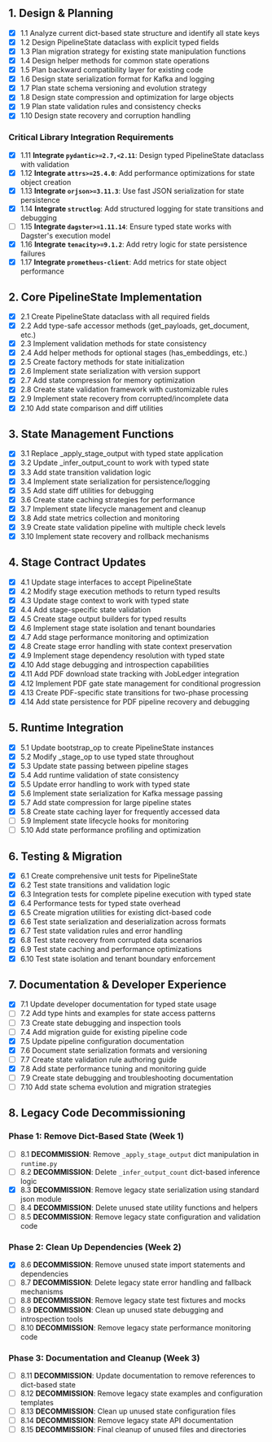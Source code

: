 ## 1. Design & Planning

- [x] 1.1 Analyze current dict-based state structure and identify all state keys
- [x] 1.2 Design PipelineState dataclass with explicit typed fields
- [x] 1.3 Plan migration strategy for existing state manipulation functions
- [x] 1.4 Design helper methods for common state operations
- [x] 1.5 Plan backward compatibility layer for existing code
- [x] 1.6 Design state serialization format for Kafka and logging
- [x] 1.7 Plan state schema versioning and evolution strategy
- [x] 1.8 Design state compression and optimization for large objects
- [x] 1.9 Plan state validation rules and consistency checks
- [x] 1.10 Design state recovery and corruption handling

### Critical Library Integration Requirements

- [x] 1.11 **Integrate `pydantic>=2.7,<2.11`**: Design typed PipelineState dataclass with validation
- [x] 1.12 **Integrate `attrs>=25.4.0`**: Add performance optimizations for state object creation
- [x] 1.13 **Integrate `orjson>=3.11.3`**: Use fast JSON serialization for state persistence
- [x] 1.14 **Integrate `structlog`**: Add structured logging for state transitions and debugging
- [ ] 1.15 **Integrate `dagster>=1.11.14`**: Ensure typed state works with Dagster's execution model
- [x] 1.16 **Integrate `tenacity>=9.1.2`**: Add retry logic for state persistence failures
- [x] 1.17 **Integrate `prometheus-client`**: Add metrics for state object performance

## 2. Core PipelineState Implementation

- [x] 2.1 Create PipelineState dataclass with all required fields
- [x] 2.2 Add type-safe accessor methods (get_payloads, get_document, etc.)
- [x] 2.3 Implement validation methods for state consistency
- [x] 2.4 Add helper methods for optional stages (has_embeddings, etc.)
- [x] 2.5 Create factory methods for state initialization
- [x] 2.6 Implement state serialization with version support
- [x] 2.7 Add state compression for memory optimization
- [x] 2.8 Create state validation framework with customizable rules
- [x] 2.9 Implement state recovery from corrupted/incomplete data
- [x] 2.10 Add state comparison and diff utilities

## 3. State Management Functions

- [x] 3.1 Replace _apply_stage_output with typed state application
- [x] 3.2 Update _infer_output_count to work with typed state
- [x] 3.3 Add state transition validation logic
- [x] 3.4 Implement state serialization for persistence/logging
- [x] 3.5 Add state diff utilities for debugging
- [x] 3.6 Create state caching strategies for performance
- [x] 3.7 Implement state lifecycle management and cleanup
- [x] 3.8 Add state metrics collection and monitoring
- [x] 3.9 Create state validation pipeline with multiple check levels
- [x] 3.10 Implement state recovery and rollback mechanisms

## 4. Stage Contract Updates

- [x] 4.1 Update stage interfaces to accept PipelineState
- [x] 4.2 Modify stage execution methods to return typed results
- [x] 4.3 Update stage context to work with typed state
- [x] 4.4 Add stage-specific state validation
- [x] 4.5 Create stage output builders for typed results
- [x] 4.6 Implement stage state isolation and tenant boundaries
- [x] 4.7 Add stage performance monitoring and optimization
- [x] 4.8 Create stage error handling with state context preservation
- [x] 4.9 Implement stage dependency resolution with typed state
- [x] 4.10 Add stage debugging and introspection capabilities
- [x] 4.11 Add PDF download state tracking with JobLedger integration
- [x] 4.12 Implement PDF gate state management for conditional progression
- [x] 4.13 Create PDF-specific state transitions for two-phase processing
- [x] 4.14 Add state persistence for PDF pipeline recovery and debugging

## 5. Runtime Integration

- [x] 5.1 Update bootstrap_op to create PipelineState instances
- [x] 5.2 Modify _stage_op to use typed state throughout
- [x] 5.3 Update state passing between pipeline stages
- [x] 5.4 Add runtime validation of state consistency
- [x] 5.5 Update error handling to work with typed state
- [x] 5.6 Implement state serialization for Kafka message passing
- [x] 5.7 Add state compression for large pipeline states
- [x] 5.8 Create state caching layer for frequently accessed data
- [ ] 5.9 Implement state lifecycle hooks for monitoring
- [ ] 5.10 Add state performance profiling and optimization

## 6. Testing & Migration

- [x] 6.1 Create comprehensive unit tests for PipelineState
- [x] 6.2 Test state transitions and validation logic
- [x] 6.3 Integration tests for complete pipeline execution with typed state
- [x] 6.4 Performance tests for typed state overhead
- [x] 6.5 Create migration utilities for existing dict-based code
- [x] 6.6 Test state serialization and deserialization across formats
- [x] 6.7 Test state validation rules and error handling
- [x] 6.8 Test state recovery from corrupted data scenarios
- [x] 6.9 Test state caching and performance optimizations
- [x] 6.10 Test state isolation and tenant boundary enforcement

## 7. Documentation & Developer Experience

- [x] 7.1 Update developer documentation for typed state usage
- [ ] 7.2 Add type hints and examples for state access patterns
- [ ] 7.3 Create state debugging and inspection tools
- [ ] 7.4 Add migration guide for existing pipeline code
- [x] 7.5 Update pipeline configuration documentation
- [x] 7.6 Document state serialization formats and versioning
- [ ] 7.7 Create state validation rule authoring guide
- [x] 7.8 Add state performance tuning and monitoring guide
- [ ] 7.9 Create state debugging and troubleshooting documentation
- [ ] 7.10 Add state schema evolution and migration strategies

## 8. Legacy Code Decommissioning

### Phase 1: Remove Dict-Based State (Week 1)

- [ ] 8.1 **DECOMMISSION**: Remove `_apply_stage_output` dict manipulation in `runtime.py`
- [ ] 8.2 **DECOMMISSION**: Delete `_infer_output_count` dict-based inference logic
- [x] 8.3 **DECOMMISSION**: Remove legacy state serialization using standard json module
- [ ] 8.4 **DECOMMISSION**: Delete unused state utility functions and helpers
- [ ] 8.5 **DECOMMISSION**: Remove legacy state configuration and validation code

### Phase 2: Clean Up Dependencies (Week 2)

- [x] 8.6 **DECOMMISSION**: Remove unused state import statements and dependencies
- [ ] 8.7 **DECOMMISSION**: Delete legacy state error handling and fallback mechanisms
- [ ] 8.8 **DECOMMISSION**: Remove legacy state test fixtures and mocks
- [ ] 8.9 **DECOMMISSION**: Clean up unused state debugging and introspection tools
- [ ] 8.10 **DECOMMISSION**: Remove legacy state performance monitoring code

### Phase 3: Documentation and Cleanup (Week 3)

- [ ] 8.11 **DECOMMISSION**: Update documentation to remove references to dict-based state
- [ ] 8.12 **DECOMMISSION**: Remove legacy state examples and configuration templates
- [ ] 8.13 **DECOMMISSION**: Clean up unused state configuration files
- [ ] 8.14 **DECOMMISSION**: Remove legacy state API documentation
- [ ] 8.15 **DECOMMISSION**: Final cleanup of unused files and directories

